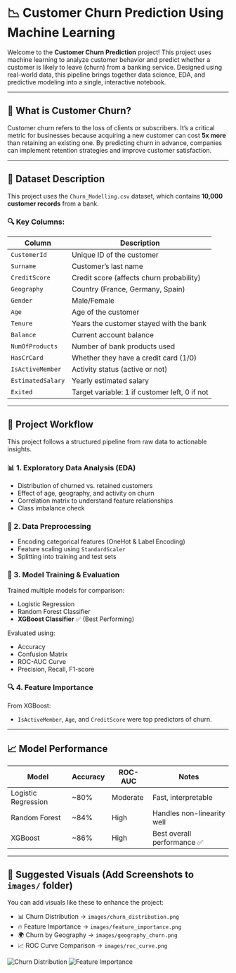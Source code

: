 # 📉 Customer Churn Prediction Using Machine Learning

Welcome to the **Customer Churn Prediction** project! This project uses machine learning to analyze customer behavior and predict whether a customer is likely to leave (churn) from a banking service. Designed using real-world data, this pipeline brings together data science, EDA, and predictive modeling into a single, interactive notebook.

---

## 🧠 What is Customer Churn?

Customer churn refers to the loss of clients or subscribers. It’s a critical metric for businesses because acquiring a new customer can cost **5x more** than retaining an existing one. By predicting churn in advance, companies can implement retention strategies and improve customer satisfaction.

---

## 📂 Dataset Description

This project uses the `Churn_Modelling.csv` dataset, which contains **10,000 customer records** from a bank.

### 🔍 Key Columns:

| Column            | Description                                    |
|-------------------|------------------------------------------------|
| `CustomerId`      | Unique ID of the customer                      |
| `Surname`         | Customer’s last name                           |
| `CreditScore`     | Credit score (affects churn probability)       |
| `Geography`       | Country (France, Germany, Spain)               |
| `Gender`          | Male/Female                                    |
| `Age`             | Age of the customer                            |
| `Tenure`          | Years the customer stayed with the bank        |
| `Balance`         | Current account balance                        |
| `NumOfProducts`   | Number of bank products used                   |
| `HasCrCard`       | Whether they have a credit card (1/0)          |
| `IsActiveMember`  | Activity status (active or not)                |
| `EstimatedSalary` | Yearly estimated salary                        |
| `Exited`          | Target variable: 1 if customer left, 0 if not  |

---

## 🔧 Project Workflow

This project follows a structured pipeline from raw data to actionable insights.

### 📊 1. Exploratory Data Analysis (EDA)
- Distribution of churned vs. retained customers
- Effect of age, geography, and activity on churn
- Correlation matrix to understand feature relationships
- Class imbalance check

### 🧹 2. Data Preprocessing
- Encoding categorical features (OneHot & Label Encoding)
- Feature scaling using `StandardScaler`
- Splitting into training and test sets

### 🧠 3. Model Training & Evaluation
Trained multiple models for comparison:
- Logistic Regression
- Random Forest Classifier
- **XGBoost Classifier** ✅ (Best Performing)

Evaluated using:
- Accuracy
- Confusion Matrix
- ROC-AUC Curve
- Precision, Recall, F1-score

### 🔍 4. Feature Importance
From XGBoost:
- `IsActiveMember`, `Age`, and `CreditScore` were top predictors of churn.

---

## 📈 Model Performance

| Model               | Accuracy | ROC-AUC | Notes                           |
|---------------------|----------|---------|---------------------------------|
| Logistic Regression | ~80%     | Moderate| Fast, interpretable             |
| Random Forest       | ~84%     | High    | Handles non-linearity well      |
| XGBoost             | ~86%     | High    | Best overall performance ✅      |

---

## 📸 Suggested Visuals (Add Screenshots to `images/` folder)

You can add visuals like these to enhance the project:

- 📊 Churn Distribution → `images/churn_distribution.png`
- 🔥 Feature Importance → `images/feature_importance.png`
- 🌍 Churn by Geography → `images/geography_churn.png`
- 📈 ROC Curve Comparison → `images/roc_curve.png`


![Churn Distribution](images/churn_distribution.png)
![Feature Importance](images/feature_importance.png)
